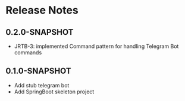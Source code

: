 # Release Notes

## 0.2.0-SNAPSHOT

* JRTB-3: implemented Command pattern for handling Telegram Bot commands

## 0.1.0-SNAPSHOT

* Add stub telegram bot
* Add SpringBoot skeleton project
